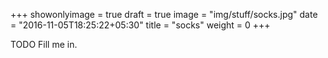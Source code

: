 +++
showonlyimage = true
draft = true
image = "img/stuff/socks.jpg"
date = "2016-11-05T18:25:22+05:30"
title = "socks"
weight = 0
+++

TODO Fill me in.

